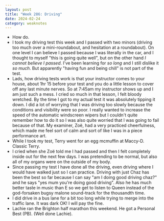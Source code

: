 ```yaml
---
layout: post
title: "Week 286: Driving"
date: 2024-02-24
category: weaknotes
---
```

* How do.
* I took my driving test this week and I passed with two minors (driving too much over a mini-roundabout, and hesitation at a roundabout). On one level I can believe I passed because I was literally in the car, and I thought to myself "this is going quite well", but on the other hand _I cannot believe I passed_. I've been learning for _so long_ and I still dislike it _so much_. But apparently "having fun and being chill" is not part of the test.
* Lads, how driving tests work is that your instructor comes to your house, about 1hr 15 before your test and you do a little lesson to cover off any last minute nerves. So at 7:45am my instructor shows up and I am just such a mess. I cried so much in that lesson, I felt bloody wretched. By the time I got to my actual test it was absolutely tipping it down. I did a lot of worrying that I was driving too slowly because the conditions and visibility were so poor. I really wanted to increase the speed of the automatic windscreen wipers but I couldn't quite remember how to do it so I was also quite worried that I was going to fail because of that. My examiner, Zoë, had a very practiced cheerfulness, which made me feel sort of calm and sort of like I was in a piece performance art.
* While I took my test, Terry went for an egg mcmuffin at Maccy-D. Classic Terry.
* I cried when she Zoë told me I had passed and then I felt completely inside out for the next few days. I was pretending to be normal, but also all of my organs were on the outside of my body.
* Since passing my test I have done all the driving, even driving where I would have walked just so I can practice. Driving with just Chaz has been the best so far because I can say "am I doing good driving chaz?" and he says "yes mum you're doing good driving". Also he has much better taste in music than E so we get to listen to Queen instead of the god-forsaken bugsy malone sound-track for the thousandth time.
* I did drive in a bus lane for a bit too long while trying to merge into the traffic lane. It was dark OK! I will pay the fine.
* Lachie ran the Brighton half marathon this weekend. He got a Personal Best (PB). (Well done Lachie).
